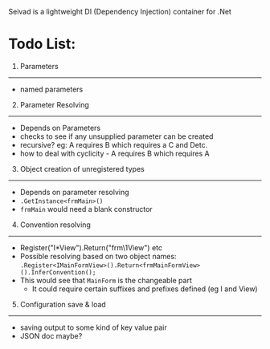 Seivad is a lightweight DI (Dependency Injection) container for .Net

Todo List:
=========

1. Parameters
----------
* named parameters

2. Parameter Resolving
-------------------
* Depends on Parameters
* checks to see if any unsupplied parameter can be created
* recursive? eg: A requires B which requires a C and Detc.
* how to deal with cyclicity - A requires B which requires A 

3. Object creation of unregistered types 
----------------------------------------
* Depends on parameter resolving
* `.GetInstance<frmMain>()`
* `frmMain` would need a blank constructor

4. Convention resolving 
-----------------------
* Register("I*View").Return("frm\1View") etc
* Possible resolving based on two object names:
  `.Register<IMainFormView>().Return<frmMainFormView>().InferConvention();`
* This would see that `MainForm` is the changeable part
  * It could require certain suffixes and prefixes defined (eg I and View)

5. Configuration save & load
----------------------------
* saving output to some kind of key value pair
* JSON doc maybe?

